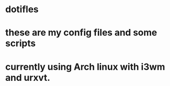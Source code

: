# dotifles
# these are my config files and some scripts
# currently using Arch linux with i3wm and urxvt.


